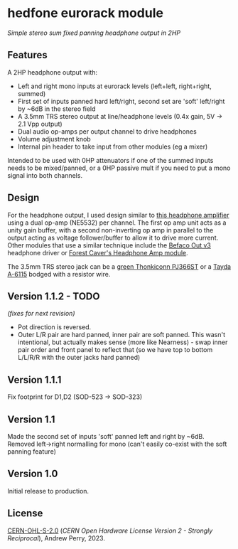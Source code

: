 # hedfone eurorack module

_Simple stereo sum fixed panning headphone output in 2HP_

## Features

A 2HP headphone output with:

- Left and right mono inputs at eurorack levels (left+left, right+right, summed)
- First set of inputs panned hard left/right, second set are 'soft' left/right by ~6dB in the stereo field
- A 3.5mm TRS stereo output at line/headphone levels (0.4x gain, 5V -> 2.1 Vpp output)
- Dual audio op-amps per output channel to drive headphones
- Volume adjustment knob
- Internal pin header to take input from other modules (eg a mixer)

Intended to be used with 0HP attenuators if one of the summed inputs needs to be mixed/panned, or a 0HP passive mult if you need to put a mono signal into both channels.

## Design

For the headphone output, I used design similar to [this headphone amplifier](http://www.redcircuits.com/Page155.htm) using a dual op-amp (NE5532) per channel. The first op amp unit acts as a unity gain buffer, with a second non-inverting op amp in parallel to the output acting as voltage follower/buffer to allow it to drive more current. Other modules that use a similar technique include the [Befaco Out v3](https://www.befaco.org/out-v3/) headphone driver or [Forest Caver's Headphone Amp module](https://github.com/forestcaver/Analog-Voice/tree/master/AJH_Headphone_Amp).

The 3.5mm TRS stereo jack can be a [green Thonkiconn PJ366ST](https://www.thonk.co.uk/shop/green-stereo-thonkiconn-jacks-pj366st-x1/) or a [Tayda A-6115](https://www.taydaelectronics.com/3-5mm-stereo-enclosed-socket.html) bodged with a resistor wire.

## Version 1.1.2 - TODO
_(fixes for next revision)_

- Pot direction is reversed.
- Outer L/R pair are hard panned, inner pair are soft panned. This wasn't intentional, but actually makes sense (more like Nearness) - swap inner pair order and front panel to reflect that (so we have top to bottom L/L/R/R with the outer jacks hard panned)

## Version 1.1.1

Fix footprint for D1,D2 (SOD-523 -> SOD-323)

## Version 1.1

Made the second set of inputs 'soft' panned left and right by ~6dB.
Removed left->right normalling for mono (can't easily co-exist with the soft panning feature)

## Version 1.0

Initial release to production.

## License

[CERN-OHL-S-2.0](https://ohwr.org/cern_ohl_s_v2.txt) (*CERN Open Hardware License Version 2 - Strongly Reciprocal*), Andrew Perry, 2023.